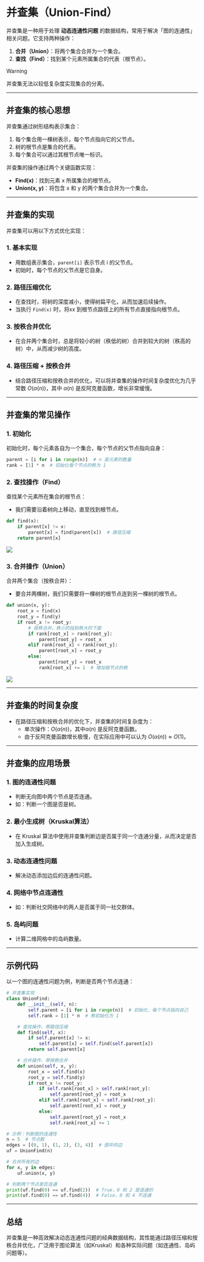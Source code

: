 # **并查集（Union-Find）**

并查集是一种用于处理 **动态连通性问题** 的数据结构，常用于解决「图的连通性」相关问题。它支持两种操作：

1. **合并（Union）**：将两个集合合并为一个集合。
2. **查找（Find）**：找到某个元素所属集合的代表（根节点）。

>[!warning] 
>并查集无法以较低复杂度实现集合的分离。

---

## **并查集的核心思想**

并查集通过树形结构表示集合：

1. 每个集合用一棵树表示，每个节点指向它的父节点。
2. 树的根节点是集合的代表。
3. 每个集合可以通过其根节点唯一标识。

并查集的操作通过两个关键函数实现：

- **Find(x)**：找到元素 x 所属集合的根节点。
- **Union(x, y)**：将包含 x 和 y 的两个集合合并为一个集合。

---

## **并查集的实现**

并查集可以用以下方式优化实现：

### 1. 基本实现

- 用数组表示集合，`parent[i]` 表示节点 i 的父节点。
- 初始时，每个节点的父节点是它自身。

### 2. 路径压缩优化

- 在查找时，将树的深度减小，使得树扁平化，从而加速后续操作。
- 当执行 `Find(x)` 时，将xx 到根节点路径上的所有节点直接指向根节点。

### 3. 按秩合并优化

- 在合并两个集合时，总是将较小的树（秩低的树）合并到较大的树（秩高的树）中，从而减少树的高度。

### 4. 路径压缩 + 按秩合并

- 结合路径压缩和按秩合并的优化，可以将并查集的操作时间复杂度优化为几乎常数 $O(\alpha(n))$，其中 $\alpha(n)$ 是反阿克曼函数，增长非常缓慢。

---

## **并查集的常见操作**

### **1. 初始化**

初始化时，每个元素各自为一个集合，每个节点的父节点指向自身：

```python
parent = [i for i in range(n)]  # n 是元素的数量
rank = [1] * n  # 初始化每个节点的秩为 1
```

### **2. 查找操作（Find）**

查找某个元素所在集合的根节点：
- 我们需要沿着树向上移动，直至找到根节点。
```python
def find(x):
    if parent[x] != x:
        parent[x] = find(parent[x])  # 路径压缩
    return parent[x]
```

![](https://oi-wiki.org/ds/images/disjoint-set-find.svg)

### **3. 合并操作（Union）**

合并两个集合（按秩合并）：
- 要合并两棵树，我们只需要将一棵树的根节点连到另一棵树的根节点。
```python
def union(x, y):
    root_x = find(x)
    root_y = find(y)
    if root_x != root_y:
        # 按秩合并，秩小的挂到秩大的下面
        if rank[root_x] > rank[root_y]:
            parent[root_y] = root_x
        elif rank[root_x] < rank[root_y]:
            parent[root_x] = root_y
        else:
            parent[root_y] = root_x
            rank[root_x] += 1  # 增加根节点的秩
```

![](https://oi-wiki.org/ds/images/disjoint-set-merge.svg)

---

## **并查集的时间复杂度**

- 在路径压缩和按秩合并的优化下，并查集的时间复杂度为：
    - 单次操作：$O(\alpha(n))$，其中$\alpha(n)$ 是反阿克曼函数。
    - 由于反阿克曼函数增长极慢，在实际应用中可以认为 $O(\alpha(n)) \approx O(1)$。

---

## **并查集的应用场景**

### 1. **图的连通性问题**

- 判断无向图中两个节点是否连通。
- 如：判断一个图是否是树。

### 2. **最小生成树（Kruskal算法）**

- 在 Kruskal 算法中使用并查集判断边是否属于同一个连通分量，从而决定是否加入生成树。

### 3. **动态连通性问题**

- 解决动态添加边后的连通性问题。

### 4. **网络中节点连通性**

- 如：判断社交网络中的两人是否属于同一社交群体。

### 5. **岛屿问题**

- 计算二维网格中的岛屿数量。

---

## **示例代码**

以一个图的连通性问题为例，判断是否两个节点连通：

```python
# 并查集实现
class UnionFind:
    def __init__(self, n):
        self.parent = [i for i in range(n)]  # 初始化，每个节点指向自己
        self.rank = [1] * n  # 秩初始化为 1

    # 查找操作，带路径压缩
    def find(self, x):
        if self.parent[x] != x:
            self.parent[x] = self.find(self.parent[x])
        return self.parent[x]

    # 合并操作，带按秩合并
    def union(self, x, y):
        root_x = self.find(x)
        root_y = self.find(y)
        if root_x != root_y:
            if self.rank[root_x] > self.rank[root_y]:
                self.parent[root_y] = root_x
            elif self.rank[root_x] < self.rank[root_y]:
                self.parent[root_x] = root_y
            else:
                self.parent[root_y] = root_x
                self.rank[root_x] += 1

# 示例：判断图的连通性
n = 5  # 节点数
edges = [(0, 1), (1, 2), (3, 4)]  # 图中的边
uf = UnionFind(n)

# 合并所有的边
for x, y in edges:
    uf.union(x, y)

# 判断两个节点是否连通
print(uf.find(0) == uf.find(2))  # True，0 和 2 是连通的
print(uf.find(0) == uf.find(4))  # False，0 和 4 不连通
```

---

## **总结**

并查集是一种高效解决动态连通性问题的经典数据结构，其性能通过路径压缩和按秩合并优化，广泛用于图论算法（如Kruskal）和各种实际问题（如连通性、岛屿问题等）。